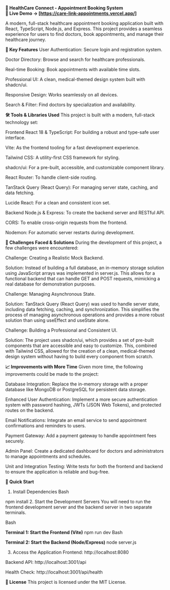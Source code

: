 **🏥 HealthCare Connect - Appointment Booking System**                                                         
                                                                                                                                                                                                                 **🔗 Live Demo → [https://care-link-appointments.vercel.app/]**

A modern, full-stack healthcare appointment booking application built with React, TypeScript, Node.js, and Express. This project provides a seamless experience for users to find doctors, book appointments, and manage their healthcare journey.



**🚀 Key Features**
User Authentication: Secure login and registration system.

Doctor Directory: Browse and search for healthcare professionals.

Real-time Booking: Book appointments with available time slots.

Professional UI: A clean, medical-themed design system built with shadcn/ui.

Responsive Design: Works seamlessly on all devices.

Search & Filter: Find doctors by specialization and availability.



**🛠️ Tools & Libraries Used**
This project is built with a modern, full-stack technology set:

Frontend
React 18 & TypeScript: For building a robust and type-safe user interface.

Vite: As the frontend tooling for a fast development experience.

Tailwind CSS: A utility-first CSS framework for styling.

shadcn/ui: For a pre-built, accessible, and customizable component library.

React Router: To handle client-side routing.

TanStack Query (React Query): For managing server state, caching, and data fetching.

Lucide React: For a clean and consistent icon set.

Backend
Node.js & Express: To create the backend server and RESTful API.

CORS: To enable cross-origin requests from the frontend.

Nodemon: For automatic server restarts during development.



**🧠 Challenges Faced & Solutions**
During the development of this project, a few challenges were encountered:

Challenge: Creating a Realistic Mock Backend.

Solution: Instead of building a full database, an in-memory storage solution using JavaScript arrays was implemented in server.js. This allows for a functional backend that can handle GET and POST requests, mimicking a real database for demonstration purposes.

Challenge: Managing Asynchronous State.

Solution: TanStack Query (React Query) was used to handle server state, including data fetching, caching, and synchronization. This simplifies the process of managing asynchronous operations and provides a more robust solution than using useEffect and useState alone.

Challenge: Building a Professional and Consistent UI.

Solution: The project uses shadcn/ui, which provides a set of pre-built components that are accessible and easy to customize. This, combined with Tailwind CSS, allowed for the creation of a clean, medical-themed design system without having to build every component from scratch.



**📈 Improvements with More Time**
Given more time, the following improvements could be made to the project:

Database Integration: Replace the in-memory storage with a proper database like MongoDB or PostgreSQL for persistent data storage.

Enhanced User Authentication: Implement a more secure authentication system with password hashing, JWTs (JSON Web Tokens), and protected routes on the backend.

Email Notifications: Integrate an email service to send appointment confirmations and reminders to users.

Payment Gateway: Add a payment gateway to handle appointment fees securely.

Admin Panel: Create a dedicated dashboard for doctors and administrators to manage appointments and schedules.

Unit and Integration Testing: Write tests for both the frontend and backend to ensure the application is reliable and bug-free.

**🚀 Quick Start**
1. Install Dependencies
Bash

npm install
2. Start the Development Servers
You will need to run the frontend development server and the backend server in two separate terminals.

Bash

**Terminal 1: Start the Frontend (Vite)**
npm run dev
Bash

**Terminal 2: Start the Backend (Node/Express)**
node server.js


3. Access the Application
Frontend: http://localhost:8080

Backend API: http://localhost:3001/api

Health Check: http://localhost:3001/api/health

**📄 License**
This project is licensed under the MIT License.
